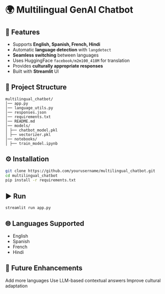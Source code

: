 # 🌍 Multilingual GenAI Chatbot

## 🚀 Features
- Supports **English, Spanish, French, Hindi**
- Automatic **language detection** with `langdetect`
- **Seamless switching** between languages
- Uses HuggingFace `facebook/m2m100_418M` for translation
- Provides **culturally appropriate responses**
- Built with **Streamlit** UI

## 📂 Project Structure
```
multilingual_chatbot/
│── app.py
│── language_utils.py
│── responses.json
│── requirements.txt
│── README.md
│── models/
│ ├── chatbot_model.pkl
│ ├── vectorizer.pkl
│── notebooks/
│ ├── train_model.ipynb
```


## ⚙️ Installation
```bash
git clone https://github.com/yourusername/multilingual_chatbot.git
cd multilingual_chatbot
pip install -r requirements.txt
```
## ▶️ Run
```bash
streamlit run app.py
```
## 🌐 Languages Supported
* English
* Spanish
* French
* Hindi

## 📖 Future Enhancements
Add more languages
Use LLM-based contextual answers
Improve cultural adaptation

## 
